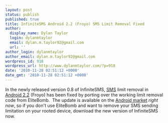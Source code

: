 ```yaml
---
layout: post
status: publish
published: true
title: InfiniteSMS Android 2.2 (Froyo) SMS Limit Removal Fixed
author:
  display_name: Dylan Taylor
  login: dylanmtaylor
  email: dylan.m.taylor92@gmail.com
  url: ''
author_login: dylanmtaylor
author_email: dylan.m.taylor92@gmail.com
wordpress_id: 918
wordpress_url: http://www.dylanmtaylor.com/?p=918
date: '2010-11-28 02:51:12 +0000'
date_gmt: '2010-11-28 02:51:12 +0000'
---
```

<p>In the newly released version 0.8 of InfiniteSMS, <a class="zem_slink" title="SMS" rel="wikipedia" href="http://en.wikipedia.org/wiki/SMS">SMS</a> limit removal in <a class="zem_slink" title="Android" rel="homepage" href="http://code.google.com/android/">Android 2.2</a> (Froyo) has been fixed by porting over the working limit removal code from EliteBomb.  The update is available on the <a class="zem_slink" title="Android Market" rel="homepage" href="http://www.android.com/market/">Android market</a> <em>right now</em>, so if you don't use EliteBomb and want to remove your SMS sending limitation on your rooted device, download the new version of InfiniteSMS now.</p>
<div class="zemanta-pixie" style="margin-top: 10px; height: 15px;"><img class="zemanta-pixie-img" style="border: medium none; float: right;" src="/images/blog/2010/12/pixy1.gif" alt="" /></div>
